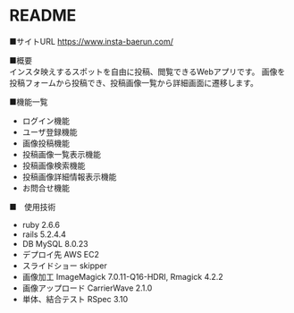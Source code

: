 # README
■サイトURL
https://www.insta-baerun.com/

■概要  
インスタ映えするスポットを自由に投稿、閲覧できるWebアプリです。
画像を投稿フォームから投稿でき、投稿画像一覧から詳細画面に遷移します。

■機能一覧
* ログイン機能
* ユーザ登録機能
* 画像投稿機能
* 投稿画像一覧表示機能
* 投稿画像検索機能
* 投稿画像詳細情報表示機能
* お問合せ機能

■　使用技術

* ruby 2.6.6
* rails 5.2.4.4
* DB MySQL 8.0.23
* デプロイ先 AWS EC2
* スライドショー skipper
* 画像加工 ImageMagick 7.0.11-Q16-HDRI, Rmagick 4.2.2
* 画像アップロード CarrierWave 2.1.0
* 単体、結合テスト RSpec 3.10
